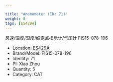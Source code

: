 ```yaml
---

title: "Anemometer (ID: 71)"
weight: 0
tags: [ES429A]
---
```


风速/温度/湿度/结露点指示计/气压计 FIS15-078-196

<!--more-->



- Location: [ES429A](../../tags/es429a)
- Brand/Model: FIS15-078-196
- Identity: 71
- PI: Xiao Zhou
- Quantity: 5
- Category: CAT






